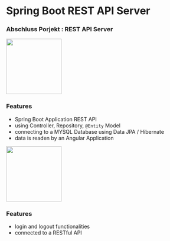# Spring Boot REST API Server
### Abschluss Porjekt : REST API Server

<img src="https://spring.io/images/spring-logo.svg" width=150px>

### Features

- Spring Boot Application REST API
- using Controller, Repository,  `@Entity`  Model
- connecting to a MYSQL Database using  Data JPA / Hibernate
- data is readen by an  Angular Application



<img src="https://angular.io/assets/images/logos/angular/logo-nav@2x.png" width=150px>

### Features

- login and logout functionalities
- connected to a RESTful API


